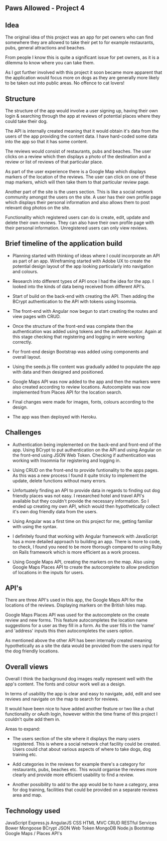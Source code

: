 Paws Allowed - Project 4
-------------------------

Idea
-----

The original idea of this project was an app for pet owners who can find somewhere they are allowed to take their pet to for example restaurants, pubs, general attractions and beaches. 

From people I know this is quite a significant issue for pet owners, as it is a dilemma to know where you can take them. 

As I got further involved with this project it soon became more apparent that the application would focus more on dogs as they are generally more likely to be taken out into public areas. No offence to cat lovers!  

Structure 
---------

The structure of the app would involve a user signing up, having their own login & searching through the app at reviews of potential places where they could take their dog. 

The API is internally created meaning that it would obtain it's data from the users of the app providing the content data. I have hard-coded some data into the app so that it has some content.  

The reviews would consist of restaurants, pubs and beaches. The user clicks on a review which then displays a photo of the destination and a review or list of reviews of that particular place. 

As part of the user experience there is a Google Map which displays markers of the location of the reviews. The user can click on one of these map markers, which will then take them to that particular review page. 

Another part of the site is the users section. This is like a social network community amongst the users on the site. A user has their own profile page which displays their personal information and also allows them to post relevant dog photos on the site. 

Functionality which registered users can do is create, edit, update and delete their own reviews. They can also have their own profile page with their personal information. Unregistered users can only view reviews. 


Brief timeline of the application build
----------------------------------------

- Planning started with thinking of ideas where I could incorporate an API as part of an app. Wireframing started with Adobe UX to create the potential design layout of the app looking particularly into navigation and colours. 

- Research into different types of API once I had the idea for the app. I looked into the kinds of data being received from different API's.

- Start of build on the back-end with creating the API. Then adding the BCrypt authentication to the API with tokens using Insomnia. 

- The front-end with Angular now begun to start creating the routes and view pages with CRUD. 

- Once the structure of the front-end was complete then the authentication was added using tokens and the authinterceptor. Again at this stage checking that registering and logging in were working correctly. 

- For front-end design Bootstrap was added using components and overall layout. 

- Using the seeds.js file content was gradually added to populate the app with data and then designed and positioned. 

- Google Maps API was now added to the app and then the markers were also created according to review locations. Autocomplete was now implemented from Places API for the location search.  

- Final changes were made for images, fonts, colours according to the design.

- The app was then deployed with Heroku.     


Challenges
-----------

- Authentication being implemented on the back-end and front-end of the app. Using BCrypt to put authentication on the API and using Angular on the front-end using JSON Web Token. Checking if authentication was working with Insomnia for registering and logging in. 

- Using CRUD on the front-end to provide funtionality to the apps pages. As this was a new process I found it quite tricky to implement the update, delete functions without many errors. 

- Unfortuately finding an API to provide data in regards to finding out dog friendly places was not easy. I researched hotel and travel API's available but they couldn't provide the necessary information. So I ended up creating my own API, which would then hypothetically collect it's own dog friendly data from the users.     

- Using Angular was a first time on this project for me, getting familiar with using the syntax.

- I definitely found that working with Angular framework with JavaScript has a more detailed approach to building an app. There is more to code, to check, I found you need to be more thorough compared to using Ruby on Rails framework which is more efficient as a work process. 

- Using Google Maps API, creating the markers on the map. Also using Google Maps Places API to create the autocomplete to allow prediction of locations in the inputs for users.   


API's
------

There are three API's used in this app, the Google Maps API for the locations of the reviews. Displaying markers on the British Isles map. 

Google Maps Places API was used for the autocomplete on the create review and new forms. This feature autocompletes the location name suggestions for a user as they fill in a form. As the user fills in the 'name' and 'address' inputs this then autocompletes the users option.

As mentioned above the other API has been internally created meaning hypothetically as a site the data would be provided from the users input  for the dog friendly locations.  
    
    
Overall views
--------------

Overall I think the background dog images really represent well with the app's content. The fonts and colour work well as a design. 

In terms of usability the app is clear and easy to navigate, add, edit and see reviews and navigate on the map to search for reviews.  

It would have been nice to have added another feature or two like a chat functionality or oAuth login, however within the time frame of this project I couldn't quite add them in. 

Areas to expand:

- The users section of the site where it displays the many users registered. This is where a social network chat facility could be created. Users could chat about various aspects of where to take dogs, dog training etc. 

- Add categories in the reviews for example there's a category for restaurants, pubs, beaches etc. This would organise the reviews more clearly and provide more efficient usability to find a review. 

- Another possibility to add to the app would be to have a category, area for dog training, facilities that could be provided on a separate reviews area and map.  


Technology used
----------------

JavaScript 
Express.js
AngularJS
CSS 
HTML
MVC
CRUD
RESTful Services
Bower
Mongoose 
BCrypt
JSON Web Token
MongoDB
Node.js
Bootstrap
Google Maps / Places API's









 



 

